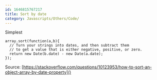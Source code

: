 ```yaml
---
id: 1646815767217
title: Sort by date
category: Javascripts/Others/Code/
---
```


Simplest 
```
array.sort(function(a,b){
  // Turn your strings into dates, and then subtract them
  // to get a value that is either negative, positive, or zero.
  return new Date(b.date) - new Date(a.date);
});
```
Source: [https://stackoverflow.com/questions/10123953/how-to-sort-an-object-array-by-date-property]()